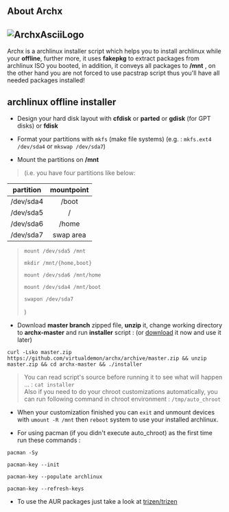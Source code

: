 ## About Archx

## ![ArchxAsciiLogo](https://raw.githubusercontent.com/virtualdemon/archx/master/screenshot/screenshot.png)

Archx is a archlinux installer script which helps you to install archlinux while your **offline**, further more, it uses **fakepkg** to extract packages from archlinux ISO you booted, in addition, it conveys all packages to **/mnt** , on the other hand you are not forced to use pacstrap script thus you'll have all needed packages installed!

## archlinux offline installer

* Design your hard disk layout with **cfdisk** or **parted** or **gdisk** \(for GPT disks\) or **fdisk**

* Format your partitions with `mkfs` \(make file systems\) \(e.g. : `mkfs.ext4 /dev/sda4` or `mkswap /dev/sda7`\)

* Mount the partitions on **/mnt**

> \(i.e. you have four partitions like below:

| partition | mountpoint |
| :---: | :---: |
| /dev/sda4 | /boot |
| /dev/sda5 | / |
| /dev/sda6 | /home |
| /dev/sda7 | swap area |

> `mount /dev/sda5 /mnt`
>
> `mkdir /mnt/{home,boot}`
>
> `mount /dev/sda6 /mnt/home`
>
> `mount /dev/sda4 /mnt/boot`
>
> `swapon /dev/sda7`
>
> \)

* Download **master branch** zipped file, **unzip** it, change working directory to **archx-master** and run **installer** script : \(or [download](https://github.com/virtualdemon/archx/archive/master.zip) it now and use it later\)

`curl -Lsko master.zip https://github.com/virtualdemon/archx/archive/master.zip && unzip master.zip && cd archx-master && ./installer`

> You can read script's source before running it to see what will happen ... : `cat installer`  
> Also if you need to do your chroot customizations automatically, you can run following command in chroot environment : `/tmp/auto_chroot`

* When your customization finished you can `exit` and unmount devices with `umount -R /mnt` then `reboot` system to use your installed archlinux.

* For using pacman \(if you didn't execute auto\_chroot\) as the first time run these commands :

`pacman -Sy`

`pacman-key --init`

`pacman-key --populate archlinux`

`pacman-key --refresh-keys`

* To use the AUR packages just take a look at [trizen/trizen](https://github.com/trizen/trizen)



